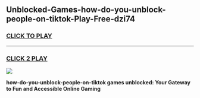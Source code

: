 
## Unblocked-Games-how-do-you-unblock-people-on-tiktok-Play-Free-dzi74
<h3>
<a href="https://premium76.site?title=how-do-you-unblock-people-on-tiktok&ref=10A">CLICK TO PLAY</a></h3>
<hr>

<h3>
<a href="https://premium76.site?title=how-do-you-unblock-people-on-tiktok&ref=10A">CLICK 2 PLAY</a>
  
</h3>

<a href="https://premium76.site?title=how-do-you-unblock-people-on-tiktok&ref=10A"><img src="https://clearcache.store/games.png"></a>


**how-do-you-unblock-people-on-tiktok games unblocked: Your Gateway to Fun and Accessible Online Gaming**
